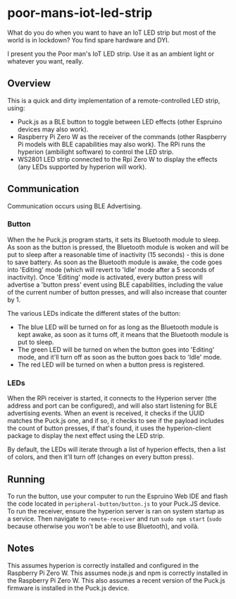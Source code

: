 # poor-mans-iot-led-strip

What do you do when you want to have an IoT LED strip but most of the world is in lockdown? You find spare hardware and DYI.

I present you the Poor man's IoT LED strip. Use it as an ambient light or whatever you want, really.

## Overview

This is a quick and dirty implementation of a remote-controlled LED strip, using:
 * Puck.js as a BLE button to toggle between LED effects (other Espruino devices may also work).
 * Raspberry Pi Zero W as the receiver of the commands (other Raspberry Pi models with BLE capabilities may also work). The RPi runs the hyperion (ambilight software) to control the LED strip.
 * WS2801 LED strip connected to the Rpi Zero W to display the effects (any LEDs supported by hyperion will work).

## Communication

Communication occurs using BLE Advertising.

### Button

When the he Puck.js program starts, it sets its Bluetooth module to sleep. As soon as the button is pressed, the Bluetooth module is woken and will be put to sleep after a reasonable time of inactivity (15 seconds) - this is done to save battery.
As soon as the Bluetooth module is awake, the code goes into 'Editing' mode (which will revert to 'Idle' mode after a 5 seconds of inactivity).
Once 'Editing' mode is activated, every button press will advertise a 'button press' event using BLE capabilities, including the value of the current number of button presses, and will also increase that counter by 1.

The various LEDs indicate the different states of the button:
 - The blue LED will be turned on for as long as the Bluetooth module is kept awake, as soon as it turns off, it means that the Bluetooth module is put to sleep.
 - The green LED will be turned on when the button goes into 'Editing' mode, and it'll turn off as soon as the button goes back to 'Idle'
 mode.
 - The red LED will be turned on when a button press is registered.

### LEDs

When the RPi receiver is started, it connects to the Hyperion server (the address and port can be configured), and will also start listening for BLE advertising events.
When an event is received, it checks if the UUID matches the Puck.js one, and if so, it checks to see if the payload includes the count of button presses, if that's found, it uses the hyperion-client package to display the next effect using the LED strip.

By default, the LEDs will iterate through a list of hyperion effects, then a list of colors, and then it'll turn off (changes on every button press).

## Running

To run the button, use your computer to run the Espruino Web IDE and flash the code located in `peripheral-button/button.js` to your Puck.JS device.
To run the receiver, ensure the hyperion server is ran on system startup as a service. Then navigate to `remote-receiver` and run `sudo npm start` (`sudo` because otherwise you won't be able to use Bluetooth), and voilà.

## Notes

This assumes hyperion is correctly installed and configured in the Raspberry Pi Zero W.
This assumes node.js and npm is correctly installed in the Raspberry Pi Zero W.
This also assumes a recent version of the Puck.js firmware is installed in the Puck.js device.
